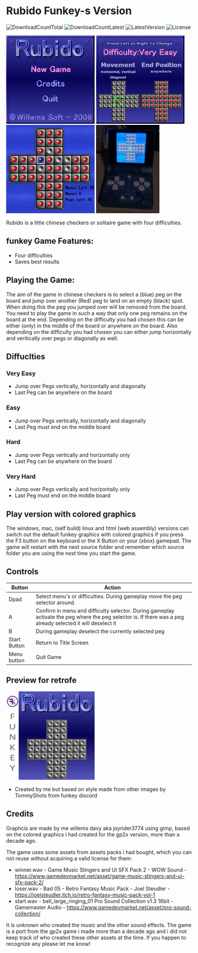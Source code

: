 # Rubido Funkey-s Version
![DownloadCountTotal](https://img.shields.io/github/downloads/joyrider3774/rubido_funkey/total?label=total%20downloads&style=plastic) ![DownloadCountLatest](https://img.shields.io/github/downloads/joyrider3774/rubido_funkey/latest/total?style=plastic) ![LatestVersion](https://img.shields.io/github/v/tag/joyrider3774/rubido_funkey?label=Latest%20version&style=plastic) ![License](https://img.shields.io/github/license/joyrider3774/rubido_funkey?style=plastic)

![screenshot 2](metadata/screenshots/screenshot2.png) ![screenshot 3](metadata/screenshots/screenshot3.png)  ![screenshot 4](metadata/screenshots/screenshot4.png)
![screenshot 1](metadata/screenshots/screenshot1.png) 

Rubido is a little chinese checkers or solitaire game with four difficulties.

## funkey Game Features:
- Four difficulties
- Saves best results

## Playing the Game:
The aim of the game in chinese checkers is to select a (blue) peg on the board and jump over another (Red) peg to land on an empty (black) spot. When doing this the peg you jumped over will be removed from the board.
You need to play the game in such a way that only one peg remains on the board at the end. Depending on the difficulty you had chosen this can be either (only) in the middle of the board or anywhere on the board.
Also depending on the difficulty you had chosen you can either jump horizontally and veritically over pegs or diagonally as well.

## Diffuclties 

### Very Easy
- Jump over Pegs vertically, horizontally and diagonally
- Last Peg can be anywhere on the board

### Easy
- Jump over Pegs vertically, horizontally and diagonally
- Last Peg must end on the middle board

### Hard
- Jump over Pegs vertically and horizontally only
- Last Peg can be anywhere on the board

### Very Hard
- Jump over Pegs vertically and horizontally only
- Last Peg must end on the middle board

## Play version with colored graphics
The windows, mac, (self build) linux and html (web assembly) versions can switch out the default funkey graphics with colored graphics if you press the F3 button on the keyboard or the X Button on your (xbox) gamepad. 
The game will restart with the next source folder and remember which source folder you are using the next time you start the game.

## Controls

| Button | Action |
| ------ | ------ |
| Dpad | Select menu's or difficulties. During gameplay move the peg selector around. |
| A | Confirm in menu and difficulty selector. During gameplay activate the peg where the peg selector is. If there was a peg already selected it will deselect it |
| B | During gameplay deselect the currently selected peg |
| Start Button | Return to Title Screen |
| Menu button | Quit Game |

## Preview for retrofe 
![preview](metadata/rubido-preview.png)

- Created by me but based on style made from other images by TommyShots from funkey discord

## Credits

Graphcis are made by me willems davy aka joyrider3774 using gimp, based on the colored graphics i had created for the gp2x version, more than a decade ago.

The game uses some assets from assets packs i had bought, which you can not reuse without acquiring a valid license for them:
- winner.wav - Game Music Stingers and UI SFX Pack 2 - WOW Sound - https://www.gamedevmarket.net/asset/game-music-stingers-and-ui-sfx-pack-2/ 
- loser.wav - Bad 05 - Retro Fantasy Music Pack - Joel Steudler - https://joelsteudler.itch.io/retro-fantasy-music-pack-vol-1
- start.wav - bell_large_ringing_01 Pro Sound Collection v1.3 16bit - Gamemaster Audio - https://www.gamedevmarket.net/asset/pro-sound-collection/

It is unknown who created the music and the other sound effects. The game is a port from the gp2x game i made more than a decade ago and i did not keep track of who created these other assets at the time. If you happen to recognize any please let me know!

